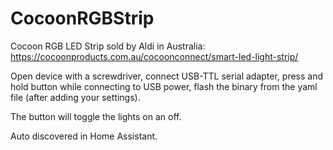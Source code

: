 # CocoonRGBStrip
Cocoon RGB LED Strip sold by Aldi in Australia: https://cocoonproducts.com.au/cocoonconnect/smart-led-light-strip/

Open device with a screwdriver, connect USB-TTL serial adapter, press and hold button while connecting to USB power, flash the binary from the yaml file (after adding your settings).

The button will toggle the lights on an off.

Auto discovered in Home Assistant.
